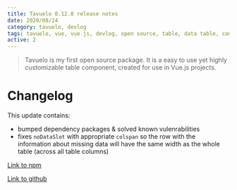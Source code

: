 ```yaml
---
title: Tavuelo 0.12.8 release notes
date: 2020/08/24
category: tavuelo, devlog
tags: tavuelo, vue, vue.js, devlog, open source, table, data table, component, javascript, js, programming, release notes, changelog
active: 2
---
```


> Tavuelo is my first open source package. It is a easy to use yet highly customizable table component, created for use in Vue.js projects.

# Changelog

This update contains:

- bumped dependency packages & solved known vulenrabilities
- fixes `noDataSlot` with appropriate `colspan` so the row with the information about missing data will have the same width as the whole table (across all table columns)

[Link to npm](https://www.npmjs.com/package/tavuelo)

[Link to github](https://github.com/lukaszkups/tavuelo)
